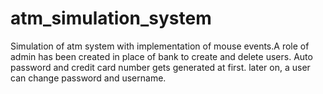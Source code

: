 # atm_simulation_system
  Simulation of atm system with implementation of mouse events.A role of admin has been created in place of bank to create and delete users.
 Auto password and credit card number gets generated at first. later on, a user can change password and username.
